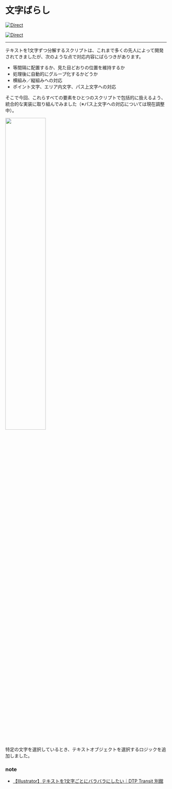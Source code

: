# 文字ばらし

[![Direct](https://img.shields.io/badge/Direct%20Link-TextSplitterPro.jsx-ffcc00.svg)](https://github.com/swwwitch/illustrator-scripts/blob/master/jsx/text/TextSplitterPro.jsx)

[![Direct](https://img.shields.io/badge/Back%20to%20home-All%20scripts-cccccc.svg)](https://github.com/swwwitch/illustrator-scripts/blob/master/README.md)

---

テキストを1文字ずつ分解するスクリプトは、これまで多くの先人によって開発されてきましたが、次のような点で対応内容にばらつきがあります。

- 等間隔に配置するか、見た目どおりの位置を維持するか
- 処理後に自動的にグループ化するかどうか
- 横組み／縦組みへの対応
- ポイント文字、エリア内文字、パス上文字への対応

そこで今回、これらすべての要素をひとつのスクリプトで包括的に扱えるよう、統合的な実装に取り組んでみました（※パス上文字への対応については現在調整中）。

<img alt="" src="https://assets.st-note.com/img/1749491359-fRcWiIJBUvpTlQOYAytnD1og.png" width="50%" />

特定の文字を選択しているとき、テキストオブジェクトを選択するロジックを追加しました。

### note

- [【Illustrator】テキストを1文字ごとにバラバラにしたい｜DTP Transit 別館](https://note.com/dtp_tranist/n/n26b329ff743e)
